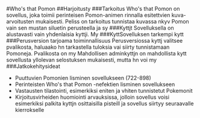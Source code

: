 #Who's that Pomon
##Harjoitusty
###Tarkoitus
Who's that Pomon on sovellus, joka toimii perinteisen Pomon-animen rinnalla esitettvien kuva-arvoitusten mukaisesti. Peliss on tarkoitus tunnistaa kuvassa nkyv Pomon vain sen mustan siluetin perusteella ja sy
###Kyttjt
Sovelluksella on alustavasti vain yhdenlaisia kyttji. My
###KyttSovelluksen tarkempi kytt
###Perusversion tarjoama toiminnallisuus
Perusversiossa kyttj valitsee pvalikosta, haluaako hn tarkastella tuloksia vai siirty tunnistamaan Pomoneja. Pvalikosta on my
Mahdollisen adminkyttjn on mahdollista kytt sovellusta yllolevan selostuksen mukaisesti, mutta hn voi my
###Jatkokehitysideat
- Puuttuvien Pomonien lisminen sovellukseen (722-898)
- Perinteisten Who's that Pomon -nefektien lisminen sovellukseen
- Vastausten tilastointi, esimerkiksi eniten ja vhiten tunnistetut Pokemonit
- Kirjoitusvirheiden huomiointi arvauksissa, jolloin sovellus voisi esimerkiksi palkita kyttjn osittaisilla pisteill ja sovellus siirtyy seuraavalle kierrokselle
